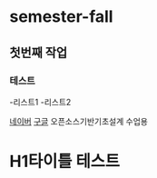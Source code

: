 # semester-fall
## 첫번째 작업
### 테스트
-리스트1
-리스트2

[네이버](https://naver.com)
[구글](https://google.com)
오픈소스기반기초설계 수업용
<html>
  <title>테스트 타이틀</title>
  <body>
    <h1>H1타이틀 테스트</h1>
  </body>
</html>
